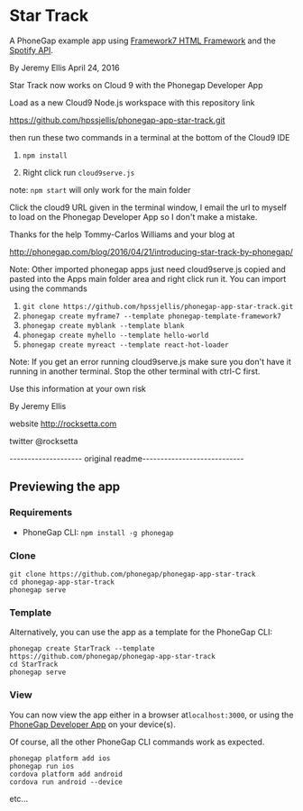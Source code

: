 # Star Track

A PhoneGap example app using [Framework7 HTML Framework](http://framework7.io/) and the [Spotify API](https://developer.spotify.com/web-api/).


By Jeremy Ellis April 24, 2016

Star Track now works on Cloud 9 with the Phonegap Developer App



Load as a new Cloud9 Node.js workspace with this repository link

https://github.com/hpssjellis/phonegap-app-star-track.git

then run these two commands in a terminal at the bottom of the Cloud9 IDE

1. ```npm install```


1. Right click run `cloud9serve.js`
 

note: `npm start` will only work for the main folder

Click the cloud9 URL given in the terminal window, I email the url to myself to load on the Phonegap Developer App so I don't make a mistake.

Thanks for the help Tommy-Carlos Williams and your blog at

http://phonegap.com/blog/2016/04/21/introducing-star-track-by-phonegap/




Note: Other imported phonegap apps just need cloud9serve.js copied and pasted into the Apps main folder area and right click run it. You can import using the commands

1. `git clone https://github.com/hpssjellis/phonegap-app-star-track.git`
1. `phonegap create myframe7 --template phonegap-template-framework7`
1. `phonegap create myblank --template blank`
1. `phonegap create myhello --template hello-world`
1. `phonegap create myreact --template react-hot-loader` 


Note: If you get an error running cloud9serve.js make sure you don't have it running in another terminal. Stop the other terminal with ctrl-C first.

Use this information at your own risk

By Jeremy Ellis

website http://rocksetta.com

twitter @rocksetta

















-------------------- original readme----------------------------


## Previewing the app

### Requirements

- PhoneGap CLI: `npm install -g phonegap`

### Clone

```
git clone https://github.com/phonegap/phonegap-app-star-track
cd phonegap-app-star-track
phonegap serve
```

### Template

Alternatively, you can use the app as a template for the PhoneGap CLI:

```
phonegap create StarTrack --template https://github.com/phonegap/phonegap-app-star-track
cd StarTrack
phonegap serve
```

### View

You can now view the app either in a browser at`localhost:3000`, or using the [PhoneGap Developer App](http://app.phonegap.com/) on your device(s).


Of course, all the other PhoneGap CLI commands work as expected.

```
phonegap platform add ios
phonegap run ios
cordova platform add android
cordova run android --device
```

etc...
